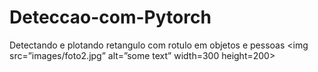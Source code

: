 # Deteccao-com-Pytorch
Detectando e plotando retangulo com rotulo em objetos e pessoas
<img src=”images/foto2.jpg” alt=”some text” width=300 height=200>
